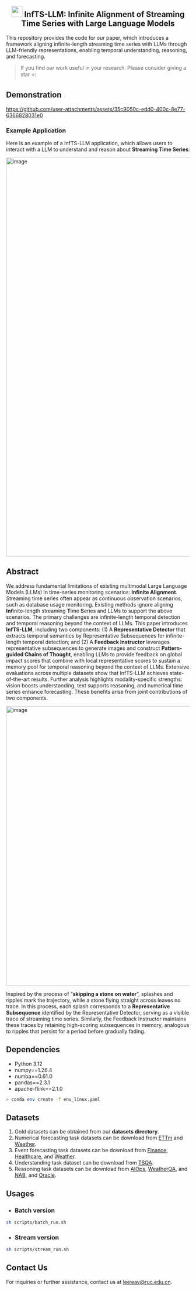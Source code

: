 <div align="center">
  <h2><b> <img src="https://github.com/user-attachments/assets/d275986b-27c3-4462-afd7-5c58a836a0b8" style="width:30px;height:30px;"> InfTS-LLM: Infinite Alignment of Streaming Time Series with Large Language Models </b></h2>
</div>

This repository provides the code for our paper, which introduces a framework aligning infinite-length streaming time series with LLMs through LLM-friendly representations, enabling temporal understanding, reasoning, and forecasting.
> If you find our work useful in your research. Please consider giving a star ⭐:

## Demonstration
https://github.com/user-attachments/assets/35c9050c-edd0-400c-8e77-6366828031e0

<!--
## Key Features
InfTS-LLM can be directly applied to any LLMs without retraining:
- ✅ **Native support for multivariate time series**
-->

### Example Application
Here is an example of a InfTS-LLM application, which allows users to interact with a LLM to understand and reason about **Streaming Time Series**:
<p align="left">
  <img width="2700" height="1090" alt="image" src="https://github.com/user-attachments/assets/e627d7d3-8139-45b7-9a5f-cd50bb529eef" />
</p>

## Abstract
We address fundamental limitations of existing multimodal Large Language Models (LLMs) in time-series monitoring scenarios: **Infinite Alignment**. Streaming time series often appear as continuous observation scenarios, such as database usage monitoring. Existing methods ignore aligning **Inf**inite-length streaming **T**ime **S**eries and LLMs to support the above scenarios. The primary challenges are infinite-length temporal detection and temporal reasoning beyond the context of LLMs. This paper introduces **InfTS-LLM**, including two components: (1) A **Representative Detector** that extracts temporal semantics by Representative Subsequences for infinite-length temporal detection; and (2) A **Feedback Instructor** leverages representative subsequences to generate images and construct **Pattern-guided Chains of Thought**, enabling LLMs to provide feedback on global impact scores that combine with local representative scores to sustain a memory pool for temporal reasoning beyond the context of LLMs. Extensive evaluations across multiple datasets show that InfTS-LLM achieves state-of-the-art results. Further analysis highlights modality-specific strengths: vision boosts understanding, text supports reasoning, and numerical time series enhance forecasting. These benefits arise from joint contributions of two components.

<p align="left">
  <img width="2688" height="764" alt="image" src="https://github.com/user-attachments/assets/83201329-66c9-447d-a407-d99b2481c9dc" />
</p>

Inspired by the process of “**skipping a stone on water**”, splashes and ripples mark the trajectory, while a stone flying straight across leaves no trace. In this process, each splash corresponds to a **Representative Subsequence** identified by the Representative Detector, serving as a visible trace of streaming time series. Similarly, the Feedback Instructor maintains these traces by retaining high-scoring subsequences in memory, analogous to ripples that persist for a period before gradually fading.

## Dependencies
* Python 3.12
* numpy==1.26.4
* numba==0.61.0
* pandas==2.3.1
* apache-flink==2.1.0

```bash
> conda env create -f env_linux.yaml
```

## Datasets
1. Gold datasets can be obtained from our **datasets directory**.
2. Numerical forecasting task datasets can be download from [ETTm](https://drive.google.com/drive/folders/1eXR9w5eW2IMaJzbKWuMjTvdXehvYpMKA) and [Weather](https://drive.google.com/drive/folders/1cKPfcZamEWcF48ZvXyubwhkuz84tupu4).
3. Event forecasting task datasets can be download from [Finance](https://github.com/geon0325/TimeCAP/tree/main/dataset/finance), [Healthcare](https://github.com/geon0325/TimeCAP/tree/main/dataset/healthcare), and [Weather](https://github.com/geon0325/TimeCAP/tree/main/dataset/weather).
4. Understanding task dataset can be download from [TSQA](https://huggingface.co/datasets/ChengsenWang/TSQA).
5. Reasoning task datasets can be download from [AIOps](https://github.com/netmanaiops/kpi-anomaly-detection), [WeatherQA](https://www.bgc-jena.mpg.de/wetter), and [NAB](https://github.com/numenta/NAB), and [Oracle](https://zenodo.org/records/6955909).
   
## Usages
* ### Batch version

```bash
sh scripts/batch_run.sh
```

* ### Stream version
   
```bash
sh scripts/stream_run.sh
```

## Contact Us
For inquiries or further assistance, contact us at [leeway@ruc.edu.cn](mailto:leeway@ruc.edu.cn).
